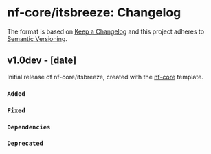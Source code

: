 # nf-core/itsbreeze: Changelog

The format is based on [Keep a Changelog](https://keepachangelog.com/en/1.0.0/)
and this project adheres to [Semantic Versioning](https://semver.org/spec/v2.0.0.html).

## v1.0dev - [date]

Initial release of nf-core/itsbreeze, created with the [nf-core](https://nf-co.re/) template.

### `Added`

### `Fixed`

### `Dependencies`

### `Deprecated`
